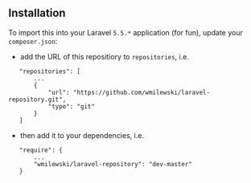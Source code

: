## Installation

To import this into your Laravel `5.5.*` application (for fun), update your `composer.json`:

 * add the URL of this repositiory to `repositories`, i.e.
 ```
    "repositories": [
        ...
        {
            "url": "https://github.com/wmilewski/laravel-repository.git",
            "type": "git"
        }
    ]
 ```
 * then add it to your dependencies, i.e.
 ```
    "require": {
        ...
        "wmilewski/laravel-repository": "dev-master"
    }
 ```
